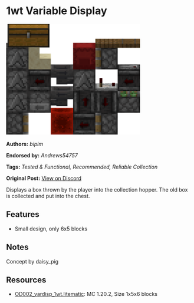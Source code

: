 # 1wt Variable Display
<img alt="area_render_72_.png" src="images/area_render_72_.png?raw=1" height="300px">

**Authors:** *bipim*

**Endorsed by:** *Andrews54757*

**Tags:** *Tested & Functional, Recommended, Reliable Collection*

**Original Post:** [View on Discord](https://discord.com/channels/1375556143186837695/1388178305970344096)

Displays a box thrown by the player into the collection hopper. The old box is collected and put into the chest.

## Features
- Small design, only 6x5 blocks

## Notes
Concept by daisy_pig

## Resources
- [OD002_vardisp_1wt.litematic](attachments/OD002_vardisp_1wt.litematic): MC 1.20.2, Size 1x5x6 blocks
